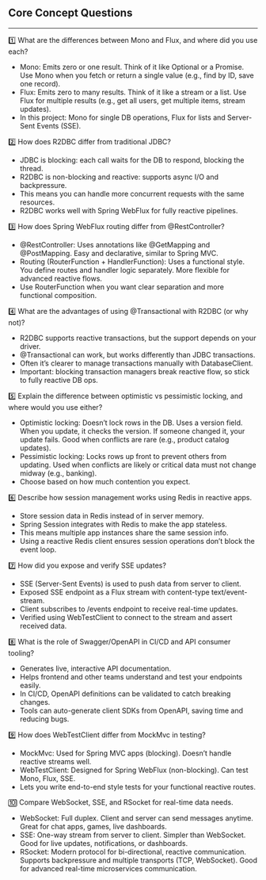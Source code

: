## Core Concept Questions

---
1️⃣ What are the differences between Mono and Flux, and where did you use each?
- Mono: Emits zero or one result. Think of it like Optional or a Promise.
  Use Mono when you fetch or return a single value (e.g., find by ID, save one record).
- Flux: Emits zero to many results. Think of it like a stream or a list.
  Use Flux for multiple results (e.g., get all users, get multiple items, stream updates).
- In this project: Mono for single DB operations, Flux for lists and Server-Sent Events (SSE).

2️⃣ How does R2DBC differ from traditional JDBC?
- JDBC is blocking: each call waits for the DB to respond, blocking the thread.
- R2DBC is non-blocking and reactive: supports async I/O and backpressure.
- This means you can handle more concurrent requests with the same resources.
- R2DBC works well with Spring WebFlux for fully reactive pipelines.

3️⃣ How does Spring WebFlux routing differ from @RestController?
- @RestController: Uses annotations like @GetMapping and @PostMapping.
  Easy and declarative, similar to Spring MVC.
- Routing (RouterFunction + HandlerFunction): Uses a functional style.
  You define routes and handler logic separately. More flexible for advanced reactive flows.
- Use RouterFunction when you want clear separation and more functional composition.

4️⃣ What are the advantages of using @Transactional with R2DBC (or why not)?
- R2DBC supports reactive transactions, but the support depends on your driver.
- @Transactional can work, but works differently than JDBC transactions.
- Often it’s clearer to manage transactions manually with DatabaseClient.
- Important: blocking transaction managers break reactive flow, so stick to fully reactive DB ops.

5️⃣ Explain the difference between optimistic vs pessimistic locking, and where would you use either?
- Optimistic locking: Doesn’t lock rows in the DB. Uses a version field.
  When you update, it checks the version. If someone changed it, your update fails.
  Good when conflicts are rare (e.g., product catalog updates).
- Pessimistic locking: Locks rows up front to prevent others from updating.
  Used when conflicts are likely or critical data must not change midway (e.g., banking).
- Choose based on how much contention you expect.

6️⃣ Describe how session management works using Redis in reactive apps.
- Store session data in Redis instead of in server memory.
- Spring Session integrates with Redis to make the app stateless.
- This means multiple app instances share the same session info.
- Using a reactive Redis client ensures session operations don’t block the event loop.

7️⃣ How did you expose and verify SSE updates?
- SSE (Server-Sent Events) is used to push data from server to client.
- Exposed SSE endpoint as a Flux stream with content-type text/event-stream.
- Client subscribes to /events endpoint to receive real-time updates.
- Verified using WebTestClient to connect to the stream and assert received data.

8️⃣ What is the role of Swagger/OpenAPI in CI/CD and API consumer tooling?
- Generates live, interactive API documentation.
- Helps frontend and other teams understand and test your endpoints easily.
- In CI/CD, OpenAPI definitions can be validated to catch breaking changes.
- Tools can auto-generate client SDKs from OpenAPI, saving time and reducing bugs.

9️⃣ How does WebTestClient differ from MockMvc in testing?
- MockMvc: Used for Spring MVC apps (blocking). Doesn’t handle reactive streams well.
- WebTestClient: Designed for Spring WebFlux (non-blocking). Can test Mono, Flux, SSE.
- Lets you write end-to-end style tests for your functional reactive routes.

🔟 Compare WebSocket, SSE, and RSocket for real-time data needs.
- WebSocket: Full duplex. Client and server can send messages anytime.
  Great for chat apps, games, live dashboards.
- SSE: One-way stream from server to client. Simpler than WebSocket.
  Good for live updates, notifications, or dashboards.
- RSocket: Modern protocol for bi-directional, reactive communication.
  Supports backpressure and multiple transports (TCP, WebSocket).
  Good for advanced real-time microservices communication.
